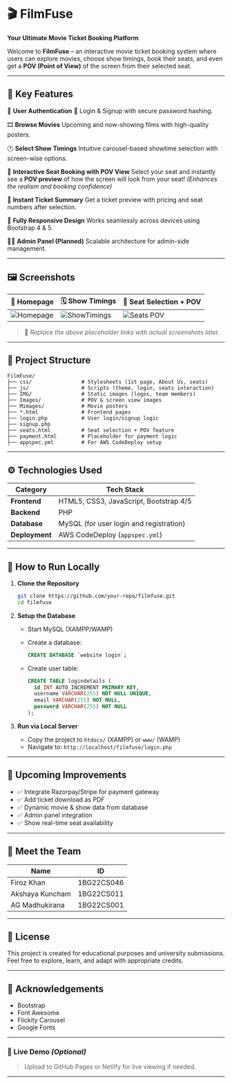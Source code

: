# 🎬 FilmFuse

**Your Ultimate Movie Ticket Booking Platform**

Welcome to **FilmFuse** – an interactive movie ticket booking system where users can explore movies, choose show timings, book their seats, and even get a **POV (Point of View)** of the screen from their selected seat.

---

## 🌟 Key Features

🛂 **User Authentication**
🔐 Login & Signup with secure password hashing.

🎞️ **Browse Movies**
Upcoming and now-showing films with high-quality posters.

🕑 **Select Show Timings**
Intuitive carousel-based showtime selection with screen-wise options.

💺 **Interactive Seat Booking with POV View**
Select your seat and instantly see a **POV preview** of how the screen will look from your seat! *(Enhances the realism and booking confidence)*

🎫 **Instant Ticket Summary**
Get a ticket preview with pricing and seat numbers after selection.

📱 **Fully Responsive Design**
Works seamlessly across devices using Bootstrap 4 & 5.

🧑‍💻 **Admin Panel (Planned)**
Scalable architecture for admin-side management.

---

## 🖼️ Screenshots

| 🎥 Homepage                                                    | 🗓️ Show Timings                                                 | 💺 Seat Selection + POV                                              |
| -------------------------------------------------------------- | ---------------------------------------------------------------- | -------------------------------------------------------------------- |
| ![Homepage](https://via.placeholder.com/250x150?text=Homepage) | ![ShowTimings](https://via.placeholder.com/250x150?text=Timings) | ![Seats POV](https://via.placeholder.com/250x150?text=POV+Seat+View) |

> 📌 *Replace the above placeholder links with actual screenshots later.*

---

## 🧩 Project Structure

```
FilmFuse/
├── css/                # Stylesheets (1st page, About Us, seats)
├── js/                 # Scripts (theme, login, seats interaction)
├── IMG/                # Static images (logos, team members)
├── Images/             # POV & screen view images
├── Mimages/            # Movie posters
├── *.html              # Frontend pages
├── login.php           # User login/signup logic
├── signup.php
├── seats.html          # Seat selection + POV feature
├── payment.html        # Placeholder for payment logic
├── appspec.yml         # For AWS CodeDeploy setup
```

---

## ⚙️ Technologies Used

| Category       | Tech Stack                              |
| -------------- | --------------------------------------- |
| **Frontend**   | HTML5, CSS3, JavaScript, Bootstrap 4/5  |
| **Backend**    | PHP                                     |
| **Database**   | MySQL (for user login and registration) |
| **Deployment** | AWS CodeDeploy (`appspec.yml`)          |

---

## 🚀 How to Run Locally

1. **Clone the Repository**

   ```bash
   git clone https://github.com/your-repo/filmfuse.git
   cd filmfuse
   ```

2. **Setup the Database**

   * Start MySQL (XAMPP/WAMP)
   * Create a database:

     ```sql
     CREATE DATABASE `website login`;
     ```
   * Create user table:

     ```sql
     CREATE TABLE logindetails (
       id INT AUTO_INCREMENT PRIMARY KEY,
       username VARCHAR(255) NOT NULL UNIQUE,
       email VARCHAR(255) NOT NULL,
       password VARCHAR(255) NOT NULL
     );
     ```

3. **Run via Local Server**

   * Copy the project to `htdocs/` (XAMPP) or `www/` (WAMP)
   * Navigate to: `http://localhost/filmfuse/login.php`

---

## 🎯 Upcoming Improvements

* ✅ Integrate Razorpay/Stripe for payment gateway
* ✅ Add ticket download as PDF
* ✅ Dynamic movie & show data from database
* ✅ Admin panel integration
* ✅ Show real-time seat availability

---

## 👥 Meet the Team

| Name            | ID         |
| --------------- | ---------- |
| Firoz Khan      | 1BG22CS046 |
| Akshaya Kuncham | 1BG22CS011 |
| AG Madhukirana  | 1BG22CS001 |

---

## 📜 License

This project is created for educational purposes and university submissions.
Feel free to explore, learn, and adapt with appropriate credits.

---

## 🙌 Acknowledgements

* Bootstrap
* Font Awesome
* Flickity Carousel
* Google Fonts

---

### 🔗 Live Demo *(Optional)*

> Upload to GitHub Pages or Netlify for live viewing if needed.

---

